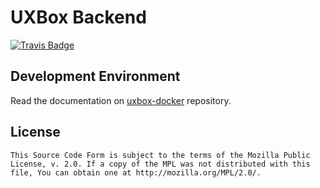 # UXBox Backend #

[![Travis Badge](https://img.shields.io/travis/uxbox/uxbox-backend/master.svg)](https://travis-ci.org/uxbox/uxbox-backend "Travis Badge")


## Development Environment ##

Read the documentation on [uxbox-docker][1] repository.


## License ##

```
This Source Code Form is subject to the terms of the Mozilla Public
License, v. 2.0. If a copy of the MPL was not distributed with this
file, You can obtain one at http://mozilla.org/MPL/2.0/.
```

[1]: https://github.com/uxbox/uxbox-docker
